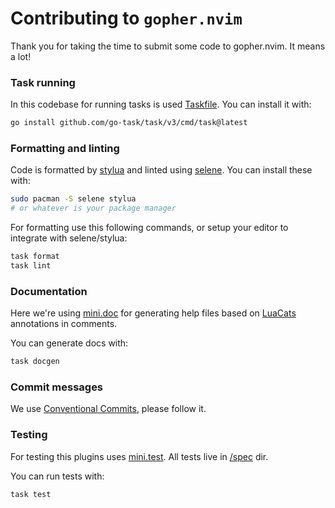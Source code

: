 # Contributing to `gopher.nvim`
Thank you for taking the time to submit some code to gopher.nvim. It means a lot!

### Task running
In this codebase for running tasks is used [Taskfile](https://taskfile.dev).
You can install it with:
```bash
go install github.com/go-task/task/v3/cmd/task@latest
```

### Formatting and linting
Code is formatted by [stylua](https://github.com/JohnnyMorganz/StyLua) and linted using [selene](https://github.com/Kampfkarren/selene).
You can install these with:

```bash
sudo pacman -S selene stylua
# or whatever is your package manager
```

For formatting use this following commands, or setup your editor to integrate with selene/stylua:
```bash
task format
task lint
```

### Documentation
Here we're using [mini.doc](https://github.com/echasnovski/mini.nvim/blob/main/readmes/mini-doc.md)
for generating help files based on [LuaCats](https://luals.github.io/wiki/annotations/) annotations in comments.

You can generate docs with:
```bash
task docgen
```

### Commit messages
We use [Conventional Commits](https://www.conventionalcommits.org/en/v1.0.0/), please follow it.

### Testing
For testing this plugins uses [mini.test](https://github.com/echasnovski/mini.nvim/blob/main/readmes/mini-test.md).
All tests live in [/spec](./spec) dir.

You can run tests with:
```bash
task test
```
